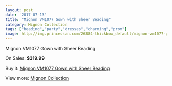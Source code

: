 ```yaml
---
layout: post
date: '2017-07-13'
title: "Mignon VM1077 Gown with Sheer Beading"
category: Mignon Collection
tags: ["beading","party","dresses","charming","prom"]
image: http://img.princessan.com/26884-thickbox_default/mignon-vm1077-gown-with-sheer-beading.jpg
---
```

Mignon VM1077 Gown with Sheer Beading

On Sales: **$319.99**
<a href="https://www.princessan.com/en/12310-mignon-vm1077-gown-with-sheer-beading.html"><amp-img layout="responsive" width="600" height="600" src="//img.princessan.com/26884-thickbox_default/mignon-vm1077-gown-with-sheer-beading.jpg" alt="Mignon VM1077 Gown with Sheer Beading 0" /></a>
<a href="https://www.princessan.com/en/12310-mignon-vm1077-gown-with-sheer-beading.html"><amp-img layout="responsive" width="600" height="600" src="//img.princessan.com/26886-thickbox_default/mignon-vm1077-gown-with-sheer-beading.jpg" alt="Mignon VM1077 Gown with Sheer Beading 1" /></a>
<a href="https://www.princessan.com/en/12310-mignon-vm1077-gown-with-sheer-beading.html"><amp-img layout="responsive" width="600" height="600" src="//img.princessan.com/26885-thickbox_default/mignon-vm1077-gown-with-sheer-beading.jpg" alt="Mignon VM1077 Gown with Sheer Beading 2" /></a>

Buy it: [Mignon VM1077 Gown with Sheer Beading](https://www.princessan.com/en/12310-mignon-vm1077-gown-with-sheer-beading.html "Mignon VM1077 Gown with Sheer Beading")

View more: [Mignon Collection](https://www.princessan.com/en/88- "Mignon Collection")